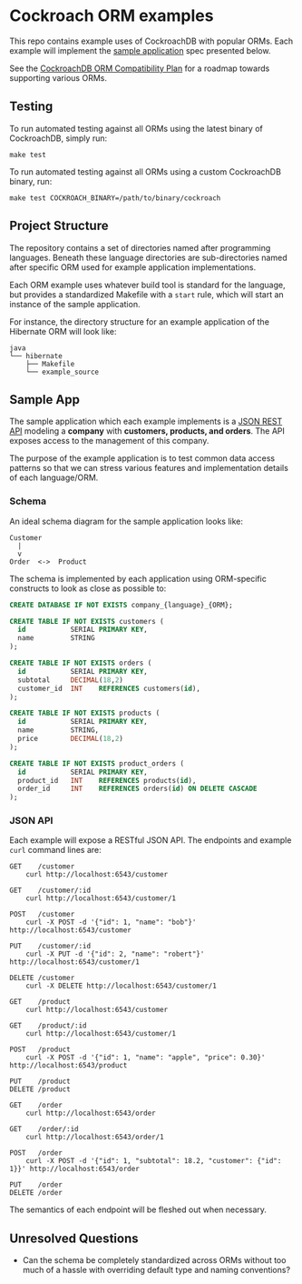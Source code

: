 # Cockroach ORM examples

This repo contains example uses of CockroachDB with popular ORMs.
Each example will implement the [sample application](#sample-app)
spec presented below.

See the [CockroachDB ORM Compatibility Plan](https://docs.google.com/a/cockroachlabs.com/spreadsheets/d/17A0EflPqI9yhargK0n4tSw2WogQuVc5YeK-VFmKvXHM/edit?usp=sharing)
for a roadmap towards supporting various ORMs.

## Testing

To run automated testing against all ORMs using the latest binary of CockroachDB,
simply run:

```
make test
```

To run automated testing against all ORMs using a custom CockroachDB binary, run:

```
make test COCKROACH_BINARY=/path/to/binary/cockroach
```

## Project Structure

The repository contains a set of directories named after programming
languages. Beneath these language directories are sub-directories
named after specific ORM used for example application implementations.

Each ORM example uses whatever build tool is standard for the language,
but provides a standardized Makefile with a `start` rule, which will
start an instance of the sample application.

For instance, the directory structure for an example application of the
Hibernate ORM will look like:

```
java
└── hibernate
    ├── Makefile
    └── example_source
```

## Sample App

The sample application which each example implements is a [JSON REST API](#json-api)
modeling a **company** with **customers, products, and orders**. The API
exposes access to the management of this company.

The purpose of the example application is to test common data access patterns
so that we can stress various features and implementation details of each
language/ORM.

### Schema

An ideal schema diagram for the sample application looks like:

```
Customer
  |
  v
Order  <->  Product
```

The schema is implemented by each application using ORM-specific constructs to look as
close as possible to:

```sql
CREATE DATABASE IF NOT EXISTS company_{language}_{ORM};

CREATE TABLE IF NOT EXISTS customers (
  id           SERIAL PRIMARY KEY,
  name         STRING
);

CREATE TABLE IF NOT EXISTS orders (
  id           SERIAL PRIMARY KEY,
  subtotal     DECIMAL(18,2)
  customer_id  INT    REFERENCES customers(id),
);

CREATE TABLE IF NOT EXISTS products (
  id           SERIAL PRIMARY KEY,
  name         STRING,
  price        DECIMAL(18,2)
);

CREATE TABLE IF NOT EXISTS product_orders (
  id           SERIAL PRIMARY KEY,
  product_id   INT    REFERENCES products(id),
  order_id     INT    REFERENCES orders(id) ON DELETE CASCADE
);
```

### JSON API

Each example will expose a RESTful JSON API. The endpoints and example `curl`
command lines are:

```
GET    /customer
    curl http://localhost:6543/customer

GET    /customer/:id
    curl http://localhost:6543/customer/1

POST   /customer
    curl -X POST -d '{"id": 1, "name": "bob"}' http://localhost:6543/customer

PUT    /customer/:id
    curl -X PUT -d '{"id": 2, "name": "robert"}' http://localhost:6543/customer/1

DELETE /customer
    curl -X DELETE http://localhost:6543/customer/1

GET    /product
    curl http://localhost:6543/customer

GET    /product/:id
    curl http://localhost:6543/customer/1

POST   /product
    curl -X POST -d '{"id": 1, "name": "apple", "price": 0.30}' http://localhost:6543/product

PUT    /product
DELETE /product

GET    /order
    curl http://localhost:6543/order

GET    /order/:id
    curl http://localhost:6543/order/1

POST   /order
    curl -X POST -d '{"id": 1, "subtotal": 18.2, "customer": {"id": 1}}' http://localhost:6543/order

PUT    /order
DELETE /order
```

The semantics of each endpoint will be fleshed out when necessary.

## Unresolved Questions

- Can the schema be completely standardized across ORMs without too
  much of a hassle with overriding default type and naming conventions?
